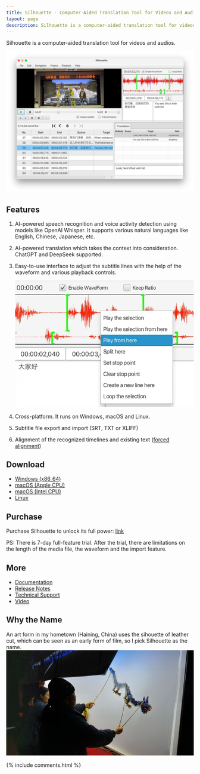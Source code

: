 ```yaml
---
title: Silhouette - Computer-Aided Translation Tool for Videos and Audios
layout: page
description: Silhouette is a computer-aided translation tool for videos and audios powered by large language models like Whisper.
---
```


Silhouette is a computer-aided translation tool for videos and audios.

![screenshot](/album/silhouette/screenshot_en.webp)

## Features

1. AI-powered speech recognition and voice activity detection using models like OpenAI Whisper. It supports various natural languages like English, Chinese, Japanese, etc.
2. AI-powered translation which takes the context into consideration. ChatGPT and DeepSeek supported.
3. Easy-to-use interface to adjust the subtitle lines with the help of the waveform and various playback controls.

   ![waveform](/album/silhouette/waveform_en.webp)
4. Cross-platform. It runs on Windows, macOS and Linux.
5. Subtitle file export and import (SRT, TXT or XLIFF)
6. Alignment of the recognized timelines and existing text ([forced alignment](/align-text-with-audio/))

## Download

* [Windows (x86_64)](https://github.com/xulihang/Silhouette/releases/download/v1.5.5/Silhouette-windows-x64.zip)
* [macOS (Apple CPU)](https://github.com/xulihang/Silhouette/releases/download/v1.5.5/Silhouette-mac-arm.dmg)
* [macOS (Intel CPU)](https://github.com/xulihang/Silhouette/releases/download/v1.5.5/Silhouette-mac-x64.dmg)
* [Linux](/silhouette/docs/#installation)

## Purchase

Purchase Silhouette to unlock its full power: [link](https://basiccat.onfastspring.com/silhouette)

PS: There is 7-day full-feature trial. After the trial, there are limitations on the length of the media file, the waveform and the import feature.

## More

* [Documentation](/silhouette/docs/)
* [Release Notes](/silhouette/release-notes/)
* [Technical Support](/support/)
* [Video](/silhouette/video/)

## Why the Name

An art form in my hometown (Haining, China) uses the sihouette of leather cut, which can be seen as an early form of film, so I pick Silhouette as the name.
![leather-sihouette show](/album/leather-sihouette-show.jpg)

{% include comments.html %}

